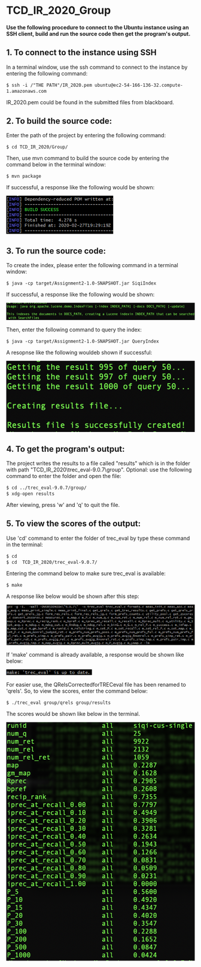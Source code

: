 # TCD_IR_2020_Group

#### Use the following procedure to connect to the Ubuntu instance using an SSH client, build and run the source code then get the program's output.

## 1. To connect to the instance using SSH
In a terminal window, use the ssh command to connect to the instance by entering the following command:
```shell
$ ssh -i /"THE PATH"/IR_2020.pem ubuntu@ec2-54-166-136-32.compute-1.amazonaws.com
```
IR_2020.pem could be found in the submitted files from blackboard.
## 2. To build the source code:
Enter the path of the project by entering the following command:
```shell
$ cd TCD_IR_2020/Group/
```
Then, use mvn command to build the source code by entering the command below in the terminal window:
```shell
$ mvn package
```
If successful, a response like the following would be shown:

![Build_Success](https://github.com/YanSen1996/TCD_IR_2020/blob/master/images/1.png)

## 3. To run the source code:
To create the index, please enter the following command in a terminal window:
```shell
$ java -cp target/Assignment2-1.0-SNAPSHOT.jar SiqiIndex
```
If successful, a response like the following would be shown:

![Create_Success](https://github.com/YanSen1996/TCD_IR_2020/blob/master/images2/1.png)

Then, enter the following command to query the index:
```shell
$ java -cp target/Assignment2-1.0-SNAPSHOT.jar QueryIndex
```
A resopnse like the following wouldeb shown if successful:

![Create_Results](https://github.com/YanSen1996/TCD_IR_2020/blob/master/images2/2.png)
## 4. To get the program's output:
The project writes the results to a file called "results" which is in the folder with path "TCD_IR_2020\trec_eval-9.0.7\group\".
Optional: use the following command to enter the folder and open the file:
```shell
$ cd ../trec_eval-9.0.7/group/
$ xdg-open results
```
After viewing, press 'w' and 'q' to quit the file.
## 5. To view the scores of the output:
Use 'cd' command to enter the folder of trec_eval by type these command in the terminal:
```shell
$ cd
$ cd  TCD_IR_2020/trec_eval-9.0.7/
```
Entering the command below to make sure trec_eval is available:
```shell
$ make
```
A response like below would be shown after this step:

![Make](https://github.com/YanSen1996/TCD_IR_2020/blob/master/images/5.png)

If 'make' command is already available, a response would be shown like below:

![Exist](https://github.com/YanSen1996/TCD_IR_2020/blob/master/images/6.png)

For easier use, the QRelsCorrectedforTRECeval file has been renamed to 'qrels'. So, to view the scores, enter the command below:
```
$ ./trec_eval group/qrels group/results
```
The scores would be shown like below in the terminal.

![Scores](https://github.com/YanSen1996/TCD_IR_2020/blob/master/images2/3.png)
